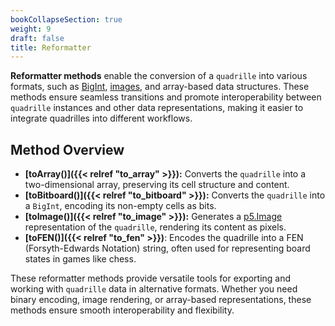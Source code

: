 ```yaml
---
bookCollapseSection: true  
weight: 9  
draft: false  
title: Reformatter  
---
```


**Reformatter methods** enable the conversion of a `quadrille` into various formats, such as [BigInt](https://developer.mozilla.org/en-US/docs/Web/JavaScript/Reference/Global_Objects/BigInt), [images](https://p5js.org/reference/#/p5.Image), and array-based data structures. These methods ensure seamless transitions and promote interoperability between `quadrille` instances and other data representations, making it easier to integrate quadrilles into different workflows.  

## Method Overview  

- **[toArray()]({{< relref "to_array" >}}):** Converts the `quadrille` into a two-dimensional array, preserving its cell structure and content.  
- **[toBitboard()]({{< relref "to_bitboard" >}}):** Converts the `quadrille` into a `BigInt`, encoding its non-empty cells as bits.  
- **[toImage()]({{< relref "to_image" >}}):** Generates a [p5.Image](https://p5js.org/reference/#/p5.Image) representation of the `quadrille`, rendering its content as pixels.  
- **[toFEN()]({{< relref "to_fen" >}})**: Encodes the quadrille into a FEN (Forsyth-Edwards Notation) string, often used for representing board states in games like chess.


These reformatter methods provide versatile tools for exporting and working with `quadrille` data in alternative formats. Whether you need binary encoding, image rendering, or array-based representations, these methods ensure smooth interoperability and flexibility.